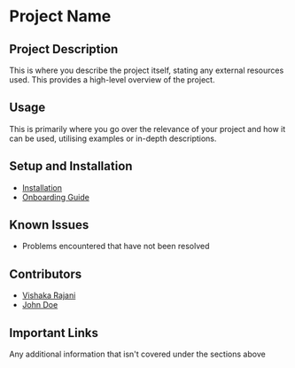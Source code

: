 # Project Name 

## Project Description 
This is where you describe the project itself, stating any external resources used. This provides a high-level overview of the project.  

## Usage
This is primarily where you go over the relevance of your project and how it can be used, utilising examples or in-depth descriptions. 

## Setup and Installation
- [Installation](installation.md)
- [Onboarding Guide](onboarding.md)

## Known Issues 
- Problems encountered that have not been resolved

## Contributors
- [Vishaka Rajani](https://github.com/vishraj12)
- [John Doe](https://github.com/vishraj12)

## Important Links
Any additional information that isn't covered under the sections above


